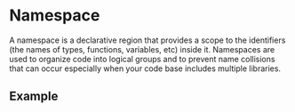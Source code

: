 # Namespace
A namespace is a declarative region that provides a scope to the 
identifiers (the names of types, functions, variables, etc) inside it.
Namespaces are used to organize code into logical groups and to prevent
name collisions that can occur especially when your code base includes
multiple libraries.

## Example
